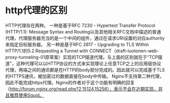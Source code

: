 # http代理的区别
HTTP代理存在两种。
一种是基于RFC 7230 - Hypertext Transfer Protocol (HTTP/1.1): Message Syntax and Routing以及其他相关RFC文档中描述的普通代理，代理服务器充当的是一个中间的组件，通过在请求URI设置的对应authority来指定目标服务器。
另一种是基于RFC 2817 - Upgrading to TLS Within HTTP/1.1的5.2 Requesting a Tunnel with CONNECT（draft-luotonen-web-proxy-tunneling-01原草案）实现的TCP隧道代理。与上面的区别就在于“TCP隧道”，这种代理可以以HTTP协议的方式来实现理论上任意TCP之上的应用层协议代理，两端之间的通讯都是在HTTP的body部分完成的。因此就可以完成基于TLS的HTTPS通讯，被加密过的数据直接在body中传输。
Nginx不支持第二种代理，因此不能完成https代理。Nginx的作者对于这个功能有明确的回复（http://forum.nginx.org/read.php?2,15124,15256），表示不会在近期实现，并且推荐使用Squid。